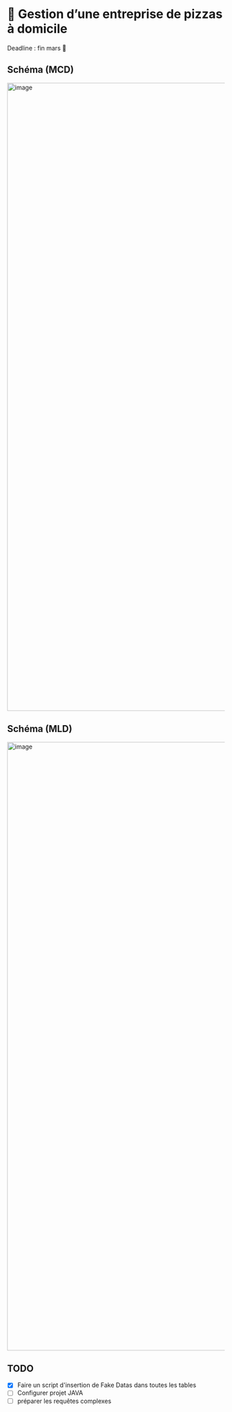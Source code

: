 # 🍕 Gestion d’une entreprise de pizzas à domicile

Deadline : fin mars 🚀

## Schéma (MCD)

<img width="1451" alt="image" src="https://github.com/Berachem/RaPizz/assets/61350744/d1119e5a-2d13-470d-8e6c-1b574ff17a8b">

## Schéma (MLD)

<img width="1406" alt="image" src="https://github.com/Berachem/RaPizz/assets/61350744/20453d1e-2bc6-4776-a0f8-2c57151b58b3">



## TODO

- [x] Faire un script d'insertion de Fake Datas dans toutes les tables
- [ ] Configurer projet JAVA
- [ ] préparer les requêtes complexes
